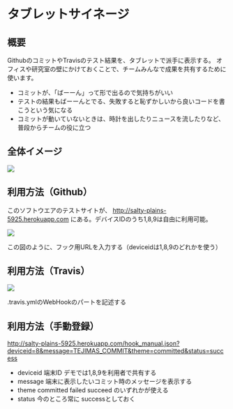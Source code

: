 タブレットサイネージ
==================

概要
----------
GithubのコミットやTravisのテスト結果を、タブレットで派手に表示する。
オフィスや研究室の壁にかけておくことで、チームみんなで成果を共有するために使います。

 * コミットが、「ばーーん」って形で出るので気持ちがいい
 * テストの結果もばーーんとでる、失敗すると恥ずかしいから良いコードを書こうという気になる
 * コミットが動いていないときは、時計を出したりニュースを流したりなど、普段からチームの役に立つ

全体イメージ
----------
<img src="http://p.pne.jp/d/201211272340.png">


利用方法（Github）
-------------------

このソフトウエアのテストサイトが、
http://salty-plains-5925.herokuapp.com
にある。デバイスIDのうち1,8,9は自由に利用可能。

<img src="http://p.pne.jp/d/700/201211272347.png">

この図のように、フック用URLを入力する（deviceidは1,8,9のどれかを使う）


利用方法（Travis）
------------------

<img src="http://p.pne.jp/d/700/201211272349.png">

.travis.ymlのWebHookのパートを記述する

利用方法（手動登録）
-------------------

http://salty-plains-5925.herokuapp.com/hook_manual.json?deviceid=8&message=TEJIMAS_COMMIT&theme=committed&status=success
 * deviceid 端末ID デモでは1,8,9を利用者で共有する
 * message 端末に表示したいコミット時のメッセージを表示する
 * theme committed failed succeed のいずれかが使える
 * status 今のところ常に successとしておく